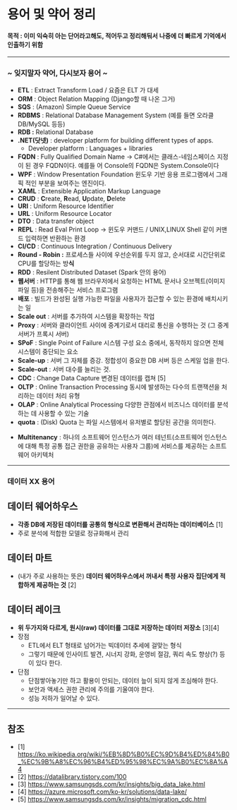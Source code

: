 # 용어 및 약어 정리

#### 목적 : 이미 익숙히 아는 단어라고해도, 적어두고 정리해둬서 나중에 더 빠르게 기억에서 인출하기 위함

-----
### ~ 잊지말자 약어, 다시보자 용어 ~

- **ETL** : Extract Transform Load / 요즘은 ELT 가 대세
- **ORM** : Object Relation Mapping (Django할 때 나온 그거)
- **SQS** : (Amazon) Simple Queue Service
- **RDBMS** : Relational Database Management System (예를 들면 오라클 DB/MySQL 등등)
- **RDB :** Relational Database
- **.NET(닷넷)** : developer platform for building different types of apps.
    - Developer platform : Languages + libraries
- **FQDN** : Fully Qualified Domain Name → C#에서는 클래스-네임스페이스 지정이 된 경우 FQDN이다. 예를들 어 Console의 FQDN은 System.Console이다
- **WPF** : Window Presentation Foundation 윈도우 기반 응용 프로그램에서 그래픽 적인 부분을 보여주는 엔진이다.
- **XAML** : Extensible Application Markup Language
- **CRUD** : **C**reate, **R**ead, **U**pdate, **D**elete
- **URI** : Uniform Resource Identifier
- **URL** : Uniform Resource Locator
- **DTO** : Data transfer object
- **REPL** : Read Eval Print Loop → 윈도우 커맨드 / UNIX,LINUX Shell 같이 커맨드 입력하면 반환하는 환경
- **CI/CD** : Continuous Integration / Continuous Delivery
- **Round - Robin :** 프로세스들 사이에 우선순위를 두지 않고, 순서대로 시간단위로 CPU를 할당하는 방**식**
- **RDD** : Resilent Distributed Dataset (Spark 안의 용어)
- **웹서버** : HTTP를 통해 웹 브라우저에서 요청하는 HTML 문서나 오브젝트(이미지 파일 등)을 전송해주는 서비스 프로그램
- **배포** : 빌드가 완성된 실행 가능한 파일을 사용자가 접근할 수 있는 환경에 배치시키는 일
- **Scale out** : 서버를 추가하여 시스템을 확장하는 작업
- **Proxy** : 서버와 클라이언트 사이에 중계기로서 대리로 통신을 수행하는 것 (그 중계 서버가 프록시 서버)
- **SPoF** : Single Point of Failure 시스템 구성 요소 중에서, 동작하지 않으면 전체 시스템이 중단되는 요소
- **Scale-up** : 서버 그 자체를 증강. 정합성이 중요한 DB 서버 등은 스케일 업을 한다.
- **Scale-out** : 서버 대수를 늘리는 것.
- **CDC** : Change Data Capture 변경된 데이터를 캡쳐 [5]
- **OLTP** : Online Transaction Processing 동시에 발생하는 다수의 트랜잭션을 처리하는 데이터 처리 유형
- **OLAP** : Online Analytical Processing 다양한 관점에서 비즈니스 데이터를 분석하는 데 사용할 수 있는 기술
- **quota** : (Disk) Quota 는 파일 시스템에서 유저별로 할당된 공간을 의미한다.
* **Multitenancy** : 하나의 소프트웨어 인스턴스가 여러 테넌트(소프트웨어 인스턴스에 대해 특정 공통 접근 권한을 공유하는 사용자 그룹)에 서비스를 제공하는 소프트웨어 아키텍처

-----
### 데이터 XX 용어
## 데이터 웨어하우스
- **각종 DB에 저장된 데이터를 공통의 형식으로 변환해서 관리하는 데이터베이스** [1]
- 주로 분석에 적합한 모델로 정규화해서 관리

## 데이터 마트
- (내가 주로 사용하는 뜻은) **데이터 웨어하우스에서 꺼내서 특정 사용자 집단에게 적합하게 제공하는 것** [2]

## 데이터 레이크
- **위 두가지와 다르게, 원시(raw) 데이터를 그대로 저장하는 데이터 저장소** [3][4]
- 장점
  - ETL에서 ELT 형태로 넘어가는 빅데이터 추세에 걸맞는 형식
  - 그렇기 때문에 인사이트 발견, 시너지 강화, 운영비 절감, 쿼리 속도 향상(?) 등이 있다 한다.
- 단점
  - 단점쌓아놓기만 하고 활용이 안되는, 데이터 늪이 되지 않게 조심해야 한다.
  - 보안과 액세스 권한 관리에 주의를 기울여야 한다.
  - 성능 저하가 일어날 수 있다.

-----
## 참조
- [1] https://ko.wikipedia.org/wiki/%EB%8D%B0%EC%9D%B4%ED%84%B0_%EC%9B%A8%EC%96%B4%ED%95%98%EC%9A%B0%EC%8A%A4
- [2] https://datalibrary.tistory.com/100
- [3] https://www.samsungsds.com/kr/insights/big_data_lake.html
- [4] https://azure.microsoft.com/ko-kr/solutions/data-lake/
- [5] https://www.samsungsds.com/kr/insights/migration_cdc.html
